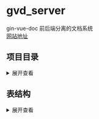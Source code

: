 # gvd_server
gin-vue-doc 前后端分离的文档系统  
[网站地址](http://docs.codingcaius.top/)



## 项目目录
<details>
<summary>展开查看</summary>
<pre><code>
├── api             通过api接口调用方法
├── config          配置文件中映射的结构体
├── core            初始化连接的一些操作
├── docs            swagger api文档
├── flags           命令行参数绑定
├── global          全局变量
├── go.mod        
├── go.sum
├── logs             日志文件
├── main.go          主函数
├── middleware       gin 的中间件
├── models           表结构
├── plugins          插件
├── routers          路由
├── service          服务
├── setting.yaml     配置文件
├── testdata         测试用例
├── uploads          上传的文件
└── utils            一些工具
  
</pre></code>
</details>



## 表结构
<details>
<summary>展开查看</summary>
![t](https://github.com/CodingCaius/gvd_server/blob/master/uploads/20230803113621.png)

### 角色表

```Go
package models

type RoleModel struct {
  Model
  Title    string     `gorm:"size:16;not null;comment:角色名称" json:"title"`                                    // 角色的名称
  Pwd      string     `gorm:"size:64;comment:角色的密码" json:"-"`                                                // 角色密码
  IsSystem bool       `gorm:"column:isSystem;comment:是否是系统角色" json:"isSystem"`                               // 是否是系统角色
  DocsList []DocModel `gorm:"many2many:role_doc_models;joinForeignKey:RoleID;JoinReferences:DocID" json:"-"` // 角色拥有的文档列表
}

```



### 文档表

```Go
package models

type DocModel struct {
  Model
  Title           string      `gorm:"comment:文档标题" json:"title"`
  Content         string      `gorm:"comment:文档内容" json:"-"`
  DiggCount       int         `gorm:"comment:点赞量;column:diggCount" json:"diggCount"`
  LookCount       int         `gorm:"comment:浏览量;column:lookCount" json:"lookCount"`
  Key             string      `gorm:"comment:key;not null;unique" json:"key"`
  ParentID        *uint       `gorm:"comment:父文档id;column:parentID" json:"parentID"`
  ParentModel     *DocModel   `gorm:"foreignKey:ParentID" json:"-"` // 父文档
  Child           []*DocModel `gorm:"foreignKey:ParentID" json:"-"` // 它会有子孙文档
  FreeContent     string      `gorm:"comment:预览部分;column:freeContent" json:"freeContent"`
  UserCollDocList []UserModel `gorm:"many2many:user_coll_doc_models;joinForeignKey:DocID;JoinReferences:UserID" json:"-"`
}

```

### 角色文档表

```Go
package models

type RoleDocModel struct {
  Model
  RoleID      uint      `gorm:"column:roleID;comment:角色id" json:"roleID"`
  RoleModel   RoleModel `gorm:"foreignKey:RoleID" json:"-"`
  DocID       uint      `gorm:"column:docID;comment:文档id" json:"docID"`
  DocModel    DocModel  `gorm:"foreignKey:DocID" json:"-"`
  Pwd         *string   `gorm:"column:pwd;comment:密码配置" json:"pwd"`                 // null ""  "有值"  优先级： 角色文档密码 > 角色密码
  FreeContent *string   `gorm:"column:freeContent;comment:试看配置" json:"freeContent"` // 试看部分 优先级：角色文档试看  > 文档试看字段 > 文档按照特殊字符分隔的试看
  Sort        int       `gorm:"column:sort;comment:排序" json:"sort"`                 // 排序
}

```



### 用户表

```Go
package models

type UserModel struct {
  Model
  UserName  string    `gorm:"column:userName;size:36;unique;not null;comment:用户名" json:"-"` // 用户名
  Password  string    `gorm:"column:password;size:128;comment:密码"  json:"-"`                // 密码
  Avatar    string    `gorm:"column:avatar;size:256;comment:头像"  json:"avatar"`             // 头像
  NickName  string    `gorm:"column:nickName;size:36;comment:昵称"  json:"nickName"`          // 昵称
  Email     string    `gorm:"column:email;size:128;comment:邮箱"  json:"email"`               // 邮箱
  Token     string    `gorm:"column:token;size:64;comment:其他平台的唯一id"  json:"-"`             // 其他平台的唯一id
  IP        string    `gorm:"column:ip;size:16;comment:ip地址"  json:"ip"`                    // ip
  Addr      string    `gorm:"column:addr;size:64;comment:地址"  json:"addr"`                  // 地址
  RoleID    uint      `gorm:"column:roleID;comment:用户对应的角色" json:"roleID"`                  // 用户对应的角色
  RoleModel RoleModel `gorm:"foreignKey:RoleID" json:"-"`
}

```

### 用户收藏文档表

```Go
package models

type UserCollDocModel struct {
  Model
  DocID     uint      `gorm:"column:docID" json:"docID"`
  DocModel  DocModel  `gorm:"foreignKey:DocID"`
  UserID    uint      `gorm:"column:userID" json:"userID"`
  UserModel UserModel `gorm:"foreignKey:UserID"`
}

```



### 用户密码访问文档表

```Go
package models

type UserPwdDocModel struct {
  Model
  UserID uint `gorm:"column:userID" json:"userID"`
  DocID  uint `gorm:"column:docID" json:"docID"`
}

```

### 图像表

```Go
package models

import "fmt"

type ImageModel struct {
  Model
  UserID    uint      `gorm:"column:userID;comment:用户id" json:"userID"`
  UserModel UserModel `gorm:"foreignKey:UserID" json:"-"`
  FileName  string    `gorm:"column:fileName;size:64；comment:文件名" json:"fileName"`
  Size      int64     `gorm:"column:size;comment:文件大小，单位字节" json:"size"`
  Path      string    `gorm:"column:path;size:128;comment:文件路径" json:"path"`
  Hash      string    `gorm:"column:hash;size:64;comment:文件的hash" json:"hash"`
}

func (image ImageModel) WebPath() string {
  return fmt.Sprintf("/%s", image.Path)
}

```

### 登录记录表

```Go
package models

// LoginModel 用户登录数据
type LoginModel struct {
  Model
  UserID    uint      `gorm:"column:userID" json:"userID"`
  UserModel UserModel `gorm:"foreignKey:UserID" json:"-"`
  IP        string    `gorm:"size:20" json:"ip"` // 登录的ip
  NickName  string    `gorm:"column:nickName;size:42" json:"nickName"`
  UA        string    `gorm:"size:256" json:"ua"` // ua
  Token     string    `gorm:"size:256" json:"token"`
  Device    string    `gorm:"size:256" json:"device"` // 登录设备
  Addr      string    `gorm:"size:64" json:"addr"`
}

```

### 文档数据表

```Go
package models

// DocDataModel 文档数据表
type DocDataModel struct {
  Model
  DocID     uint   `gorm:"column:docID" json:"docID"`
  DocTitle  string `gorm:"column:docTitle" json:"docTitle"`
  LookCount int    `gorm:"column:lookCount" json:"lookCount"`
  DiggCount int    `gorm:"column:diggCount" json:"diggCount"`
  CollCount int    `gorm:"column:collCount" json:"collCount"`
}

```


</details>

